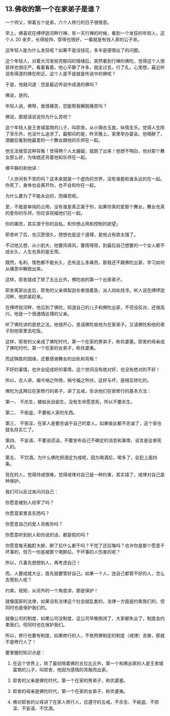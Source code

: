 ## 13.佛收的第一个在家弟子是谁？
一个师父，带着五个徒弟，六个人修行的日子很惬意。


早上，佛喜欢在缚啰迦河畔行禅，有一天行禅的时候，看到一个发狂的年轻人，这个人 20 来岁，长得挺帅，穿得也很好，一看就是有钱人家的公子哥。


这年轻人能为什么发狂呢？如果不是没钱花，多半是感情出了的问题。


这个年轻人，对着大河发些完郁闷的情绪后，突然看到行禅的佛陀，觉得这个人很慈祥也很庄严。看着看着，他心平静了许多。就走过去，行了礼，心里想，最近听说有得道的佛在附近，这个人是不是就是传说中的佛呢？


于是，他就问道：您是最近传说中成道的佛吗？


佛说，是的。


年轻人说，佛呀，我很痛苦，您能帮我解脱痛苦吗？


佛说，那就请说说你为什么苦吧？


这个年轻人是王舍城富商的儿子，叫耶舍。从小锦衣玉食，纵情生乐。觉得人生除了享乐外，也没什么追求了。最郁闷的是，昨天晚上，家里举办宴会。他喝醉了，酒醒后看到他最爱的一个舞女跟他的乐师在一起。


他无法接受这种背叛！觉得两个人太龌龊，就跑了出来！他想不明白，他对那个舞女那么好，为啥她还背着他和乐师在一起。


佛平静的和他讲：


「人世间有不苦的吗？这本来就是一个虚伪的世界，没有谁能和谁永远的在一起。你死了，身体也会离开你，也不会和你在一起。


为什么要为了不能永远的，而痛苦呢。


爱，不能是单纯的占用，没有谁是真正属于你，如果你真的爱那个舞女，舞女也真的爱你的乐师，你应该祝福他们在一起。


你的痛苦，其实源于你的自私，和你想占用和控制的欲望」


耶舍听了后，也沉思很久，想想也是这个道理，是他占有欲太强了。


不过他又想，从小到大，他要风得风，要雨得雨，到最后自己想要的一个女人都不成长久，人生也真的是无常。


既然，名利、情色都不能长久，还有这么多痛苦。那我还不跟佛陀出家，学习如何从痛苦中解脱出来。


这样，耶舍就成了除了五比丘外，佛陀收的第一个出家弟子。


耶舍离家出走后，耶舍的父亲俱梨迦长者很着急，派人四处找寻。听人说在缚啰迦河畔，他抓紧赶来。


在缚啰迦河畔，他见到了佛陀，知道自己的儿子和佛陀出家，不但没反对，还很高兴。他是一个很通情达理的父亲。


听了佛陀讲的慈悲之法，他很开心，恳请佛陀收他为在家弟子。又请佛陀和他的弟子到他家里去吃饭。


这样，耶舍的父亲成了佛陀时代，第一个在家的男弟子，称优婆塞。耶舍的母亲成了佛陀时代，第一个在家的女弟子，称优婆夷。


而这殊胜的因缘，还要感谢舞女的出轨和背叛！


不好的事情，也许会促成好的事情，这个世间没有绝对好，也没有绝对的不好！


所以，古人讲，福兮祸之所倚，祸兮福之所伏。这好与坏，是相互转化的。


佛陀为这两位在家修行的弟子，讲了五戒，告诉他们在家修行的基本方法：


第一、 不杀生，蝼蚁尚且偷生，没有生命愿意死，所以不要杀生。


第二、 不偷盗，不要偷人家的东西。


第三、 不邪淫，在家人是要忠诚于自己的爱人。如果彼此都不忠诚了，这个家也就名存实亡了。


第四、 不妄语，不要说谎话，不要发布自己不确定的消息和事情，谣言是会害死人的。


第五、 不饮酒。为什么佛陀把酒定为戒呢，因为喝酒后，喝多了，会犯上面四条。


现在的人，觉得持戒很难，觉得戒律对自己是一种约束，其实错了，戒律对自己是种保护。


我们可以反过来问问自己：


你愿意被别人给宰了吗？


你愿意家里丢东西吗？


你愿意自己的爱人背叛你吗？


你愿意听到别人和你说的话，都是假的吗？


你愿意每天酩酊大醉，醉了后什么都干吗？干完了还后悔吗？也许你是那个愿意干坏事的，但万一你是被那个喝醉后，干坏事的人伤害的呢？


所以，凡事先想想别人，再考虑自己！


而，人要成就大业，首先就要管好自己。如果一个人，连自己都管不好的人，怎么去管别人呢？


约束，规矩，从另外的一个角度讲，那是保护！


就像国家的法律，如果没有法律这个社会就乱套的，法律一方面是约束我们的，但同时也是保护我们的。


就像公司的制度，如果公司没制度，这公司早晚倒闭了，大家都失业了，制度会约束我们，但同时也在保护我们。


所以，修行也要有制度，如果修行的人，不依照佛制定的制度（戒律）去做，那就不是修行人了！


要掌握的知识点是：


1. 在这个世界上，除了最初陪着佛的五位比丘外，第一个和佛出家的人是王舍城富商的儿子，叫耶舍，他因为感情的背叛而出家。


2. 耶舍的父亲是佛陀时代，第一个在家的男弟子，称优婆塞。


3. 耶舍的母亲是佛陀时代，第一个在家的女弟子，称优婆夷。


4. 佛对耶舍的父母讲了在家人修行人，应遵守的五戒，不杀生、不偷盗、不邪淫、不妄语、不饮酒。

